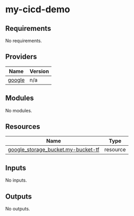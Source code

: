 # my-cicd-demo
<!-- BEGIN_TF_DOCS -->
## Requirements

No requirements.

## Providers

| Name | Version |
|------|---------|
| <a name="provider_google"></a> [google](#provider\_google) | n/a |

## Modules

No modules.

## Resources

| Name | Type |
|------|------|
| [google_storage_bucket.my-bucket-tf](https://registry.terraform.io/providers/hashicorp/google/latest/docs/resources/storage_bucket) | resource |

## Inputs

No inputs.

## Outputs

No outputs.
<!-- END_TF_DOCS -->